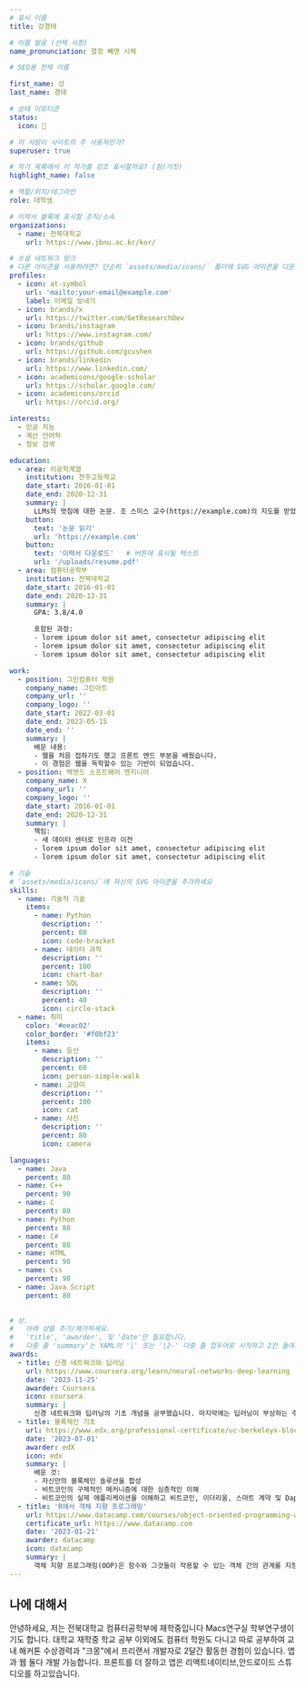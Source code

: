 ```yaml
---
# 표시 이름
title: 강경태

# 이름 발음 (선택 사항)
name_pronunciation: 열정 빼면 시체

# SEO용 전체 이름

first_name: 강
last_name: 경태

# 상태 이모티콘
status:
  icon: 🌟

# 이 사람이 사이트의 주 사용자인가?
superuser: true

# 작가 목록에서 이 작가를 강조 표시할까요? (참/거짓)
highlight_name: false

# 역할/위치/태그라인
role: 대학생

# 이력서 블록에 표시할 조직/소속
organizations:
  - name: 전북대학교
    url: https://www.jbnu.ac.kr/kor/

# 소셜 네트워크 링크
# 다른 아이콘을 사용하려면? 단순히 `assets/media/icons/` 폴더에 SVG 아이콘을 다운로드하세요.
profiles:
  - icon: at-symbol
    url: 'mailto:your-email@example.com'
    label: 이메일 보내기
  - icon: brands/x
    url: https://twitter.com/GetResearchDev
  - icon: brands/instagram
    url: https://www.instagram.com/
  - icon: brands/github
    url: https://github.com/gcushen
  - icon: brands/linkedin
    url: https://www.linkedin.com/
  - icon: academicons/google-scholar
    url: https://scholar.google.com/
  - icon: academicons/orcid
    url: https://orcid.org/

interests:
  - 인공 지능
  - 계산 언어학
  - 정보 검색

education:
  - area: 이공학계열
    institution: 전주고등학교
    date_start: 2016-01-01
    date_end: 2020-12-31
    summary: |
      LLMs의 멋짐에 대한 논문. 조 스미스 교수(https://example.com)의 지도를 받았습니다. 5개의 IEEE 컨퍼런스에서 논문을 발표했으며, 2개의 스프링거 저널에 기고되었습니다.
    button:
      text: '논문 읽기'
      url: 'https://example.com'
    button:
      text: '이력서 다운로드'   # 버튼에 표시될 텍스트
      url: '/uploads/resume.pdf' 
  - area: 컴퓨터공학부
    institution: 전북대학교
    date_start: 2016-01-01
    date_end: 2020-12-31
    summary: |
      GPA: 3.8/4.0

      포함된 과정:
      - lorem ipsum dolor sit amet, consectetur adipiscing elit
      - lorem ipsum dolor sit amet, consectetur adipiscing elit
      - lorem ipsum dolor sit amet, consectetur adipiscing elit

work:
  - position: 그린컴퓨터 학원
    company_name: 그린아트
    company_url: ''
    company_logo: ''
    date_start: 2022-03-01
    date_end: 2022-05-15
    date_end: ''
    summary: |
      배운 내용:
      - 웹을 처음 접하기도 했고 프론트 엔드 부분을 배웠습니다.
      - 이 경험은 웹을 독학할수 있는 기반이 되었습니다.
  - position: 백엔드 소프트웨어 엔지니어
    company_name: X
    company_url: ''
    company_logo: ''
    date_start: 2016-01-01
    date_end: 2020-12-31
    summary: |
      책임:
      - 새 데이터 센터로 인프라 이전
      - lorem ipsum dolor sit amet, consectetur adipiscing elit
      - lorem ipsum dolor sit amet, consectetur adipiscing elit

# 기술
# `assets/media/icons/`에 자신의 SVG 아이콘을 추가하세요
skills:
  - name: 기술적 기술
    items:
      - name: Python
        description: ''
        percent: 80
        icon: code-bracket
      - name: 데이터 과학
        description: ''
        percent: 100
        icon: chart-bar
      - name: SQL
        description: ''
        percent: 40
        icon: circle-stack
  - name: 취미
    color: '#eeac02'
    color_border: '#f0bf23'
    items:
      - name: 등산
        description: ''
        percent: 60
        icon: person-simple-walk
      - name: 고양이
        description: ''
        percent: 100
        icon: cat
      - name: 사진
        description: ''
        percent: 80
        icon: camera

languages:
  - name: Java
    percent: 80
  - name: C++
    percent: 90
  - name: C
    percent: 80
  - name: Python
    percent: 80
  - name: C#
    percent: 80
  - name: HTML
    percent: 90
  - name: Css
    percent: 90
  - name: Java Script
    percent: 80
  

# 상.
#   아래 상을 추가/제거하세요.
#   'title', 'awarder', 및 'date'만 필요합니다.
#   다중 줄 'summary'는 YAML의 '|' 또는 '|2-' 다중 줄 접두어로 시작하고 2칸 들여쓰기하세요.
awards:
  - title: 신경 네트워크와 딥러닝
    url: https://www.coursera.org/learn/neural-networks-deep-learning
    date: '2023-11-25'
    awarder: Coursera
    icon: coursera
    summary: |
      신경 네트워크와 딥러닝의 기초 개념을 공부했습니다. 마지막에는 딥러닝이 부상하는 주요 기술적 추세를 이해하고, 완전 연결된 딥 뉴럴 네트워크를 구축, 훈련 및 적용하며, 신경 네트워크 아키텍처의 주요 매개 변수를 식별하고, 딥러닝을 자신의 애플리케이션에 적용할 수 있었습니다.
  - title: 블록체인 기초
    url: https://www.edx.org/professional-certificate/uc-berkeleyx-blockchain-fundamentals
    date: '2023-07-01'
    awarder: edX
    icon: edx
    summary: |
      배운 것:
      - 자신만의 블록체인 솔루션을 합성
      - 비트코인의 구체적인 메커니즘에 대한 심층적인 이해
      - 비트코인의 실제 애플리케이션을 이해하고 비트코인, 이더리움, 스마트 계약 및 Dapps를 공격하고 파괴하는 방법 및 비트코인의 작업 증명 합의 알고리즘에 대한 대안을 배움
  - title: 'R에서 객체 지향 프로그래밍'
    url: https://www.datacamp.com/courses/object-oriented-programming-with-s3-and-r6-in-r
    certificate_url: https://www.datacamp.com
    date: '2023-01-21'
    awarder: datacamp
    icon: datacamp
    summary: |
      객체 지향 프로그래밍(OOP)은 함수와 그것들이 작용할 수 있는 객체 간의 관계를 지정할 수 있게 해주어 코드의 복잡성을 관리하는 데 도움을 줍니다. 이는 중급 수준의 과정으로, S3 및 R6 시스템을 사용한 OOP 소개를 제공합니다. S3는 일상적인 R 프로그래밍에 유용하며 일부 함수를 단순화하는 데 도움을 줍니다. R6는 업계 특화 분석, 웹 API 작업 및 GUI 구축에 특히 유용합니다.
---
```


## 나에 대해서

안녕하세요, 저는 전북대학교 컴퓨터공학부에 재학중입니다 Macs연구실 학부연구생이기도 합니다. 대학교 재학중 학교 공부 이외에도 컴퓨터 학원도 다니고 따로 공부하여 교내 해커톤 수상경력과 "크몽"에서 프리랜서 개발자로 2달간 활동한 경험이 있습니다. 앱과 웹 둘다 개발 가능합니다. 프론트를 더 잘하고 앱은 리액트네이티브,안드로이드 스튜디오를 하고있습니다.
